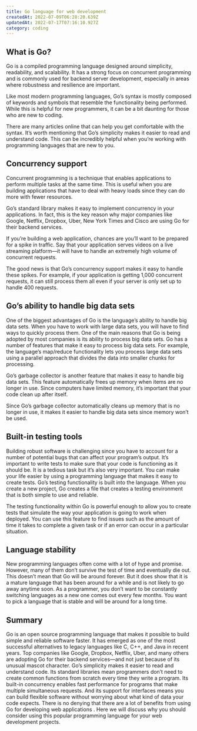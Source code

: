 ```yaml
---
title: Go language for web development
createdAt: 2022-07-09T06:28:20.639Z
updatedAt: 2022-07-17T07:16:10.927Z
category: coding
---
```


## What is Go?

Go is a compiled programming language designed around simplicity, readability, and scalability. It has a strong focus on concurrent programming and is commonly used for backend server development, especially in areas where robustness and resilience are important.

Like most modern programming languages, Go’s syntax is mostly composed of keywords and symbols that resemble the functionality being performed. While this is helpful for new programmers, it can be a bit daunting for those who are new to coding.

There are many articles online that can help you get comfortable with the syntax. It’s worth mentioning that Go’s simplicity makes it easier to read and understand code. This can be incredibly helpful when you’re working with programming languages that are new to you.

## Concurrency support

Concurrent programming is a technique that enables applications to perform multiple tasks at the same time. This is useful when you are building applications that have to deal with heavy loads since they can do more with fewer resources.

Go’s standard library makes it easy to implement concurrency in your applications. In fact, this is the key reason why major companies like Google, Netflix, Dropbox, Uber, New York Times and Cisco are using Go for their backend services.

If you’re building a web application, chances are you’ll want to be prepared for a spike in traffic. Say that your application serves videos on a live streaming platform—it will have to handle an extremely high volume of concurrent requests.

The good news is that Go’s concurrency support makes it easy to handle these spikes. For example, if your application is getting 1,000 concurrent requests, it can still process them all even if your server is only set up to handle 400 requests.

## Go’s ability to handle big data sets

One of the biggest advantages of Go is the language’s ability to handle big data sets. When you have to work with large data sets, you will have to find ways to quickly process them.
One of the main reasons that Go is being adopted by most companies is its ability to process big data sets. Go has a number of features that make it easy to process big data sets. For example, the language’s map/reduce functionality lets you process large data sets using a parallel approach that divides the data into smaller chunks for processing.

Go’s garbage collector is another feature that makes it easy to handle big data sets. This feature automatically frees up memory when items are no longer in use. Since computers have limited memory, it’s important that your code clean up after itself.

Since Go’s garbage collector automatically cleans up memory that is no longer in use, it makes it easier to handle big data sets since memory won’t be used.

## Built-in testing tools

Building robust software is challenging since you have to account for a number of potential bugs that can affect your program’s output. It’s important to write tests to make sure that your code is functioning as it should be. It is a tedious task but it’s also very important.
You can make your life easier by using a programming language that makes it easy to create tests.
Go’s testing functionality is built into the language. When you create a new project, Go creates a file that creates a testing environment that is both simple to use and reliable.

The testing functionality within Go is powerful enough to allow you to create tests that simulate the way your application is going to work when deployed. You can use this feature to find issues such as the amount of time it takes to complete a given task or if an error can occur in a particular situation.

## Language stability

New programming languages often come with a lot of hype and promise. However, many of them don’t survive the test of time and eventually die out.
This doesn’t mean that Go will be around forever. But it does show that it is a mature language that has been around for a while and is not likely to go away anytime soon.
As a programmer, you don’t want to be constantly switching languages as a new one comes out every few months. You want to pick a language that is stable and will be around for a long time.

## Summary

Go is an open source programming language that makes it possible to build simple and reliable software faster. It has emerged as one of the most successful alternatives to legacy languages like C, C++, and Java in recent years. Top companies like Google, Dropbox, Netflix, Uber, and many others are adopting Go for their backend services—and not just because of its unusual mascot character. Go’s simplicity makes it easier to read and understand code. Its standard libraries mean programmers don’t need to create common functions from scratch every time they write a program. Its built-in concurrency enables fast performance for programs that make multiple simultaneous requests. And its support for interfaces means you can build flexible software without worrying about what kind of data your code expects. There is no denying that there are a lot of benefits from using Go for developing web applications . Here we will discuss why you should consider using this popular programming language for your web development projects.
